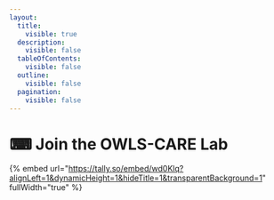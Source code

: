```yaml
---
layout:
  title:
    visible: true
  description:
    visible: false
  tableOfContents:
    visible: false
  outline:
    visible: false
  pagination:
    visible: false
---
```


# ⌨ Join the OWLS-CARE Lab

{% embed url="https://tally.so/embed/wd0Klq?alignLeft=1&dynamicHeight=1&hideTitle=1&transparentBackground=1" fullWidth="true" %}
